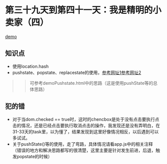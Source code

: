 第三十九天到第四十一天：我是精明的小卖家（四）
==============================
[demo](https://wkstudy.github.io/2018ife/39/smartSailer/index.html)

## 知识点
* 使用location.hash
* pushstate、popstate、replacestate的使用，[参考网址1](http://www.zhangxinxu.com/wordpress/?p=3432)[参考网址2](http://blog.csdn.net/q1056843325/article/details/60607402)
>> 可参考demoPushstate.html中的思路（这是使用pushState等的总体思路）


## 犯的错
* 对于当dom.checked == true时，这时的chencbox是处于没有点击要执行点击的情况，还是已经点击要执行取消点击的操作，我发现还是没有弄明白，在31-33天的task里，以为懂了，结果发现到这里好像情况相反，以后遇到可以多试试。
* 关于pushState()等的使用，走了弯路，具体情况请看app.js中的相关注释（错误的地方和解决思路都写的很清楚，这里主要是针对发生前进，后退，触发popstate的时候）